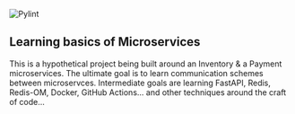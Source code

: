 ![Pylint]('https://github.com/abrehamm/fastAPI-microserv/actions/workflows/pylint.yml/badge.svg')

## Learning basics of Microservices

This is a hypothetical project being built around an Inventory & a Payment microservices.
The ultimate goal is to learn communication schemes between microservces.
Intermediate goals are learning FastAPI, Redis, Redis-OM, Docker, GitHub Actions...
and other techniques around the craft of code...
